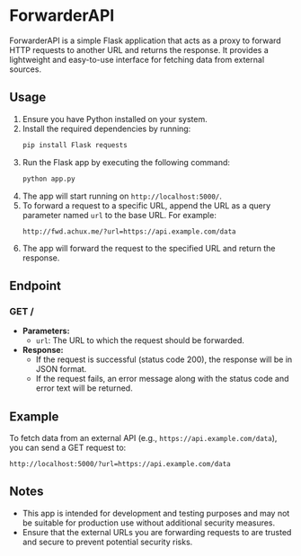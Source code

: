 # ForwarderAPI

ForwarderAPI is a simple Flask application that acts as a proxy to forward HTTP requests to another URL and returns the response. It provides a lightweight and easy-to-use interface for fetching data from external sources.

## Usage

1. Ensure you have Python installed on your system.
2. Install the required dependencies by running:
   ```bash
   pip install Flask requests
   ```
3. Run the Flask app by executing the following command:
   ```bash
   python app.py
   ```
4. The app will start running on `http://localhost:5000/`.
5. To forward a request to a specific URL, append the URL as a query parameter named `url` to the base URL. For example:
   ```
   http://fwd.achux.me/?url=https://api.example.com/data
   ```
6. The app will forward the request to the specified URL and return the response.

## Endpoint

### GET /

- **Parameters:**
  - `url`: The URL to which the request should be forwarded.
- **Response:**
  - If the request is successful (status code 200), the response will be in JSON format.
  - If the request fails, an error message along with the status code and error text will be returned.

## Example

To fetch data from an external API (e.g., `https://api.example.com/data`), you can send a GET request to:

```
http://localhost:5000/?url=https://api.example.com/data
```

## Notes

- This app is intended for development and testing purposes and may not be suitable for production use without additional security measures.
- Ensure that the external URLs you are forwarding requests to are trusted and secure to prevent potential security risks.
